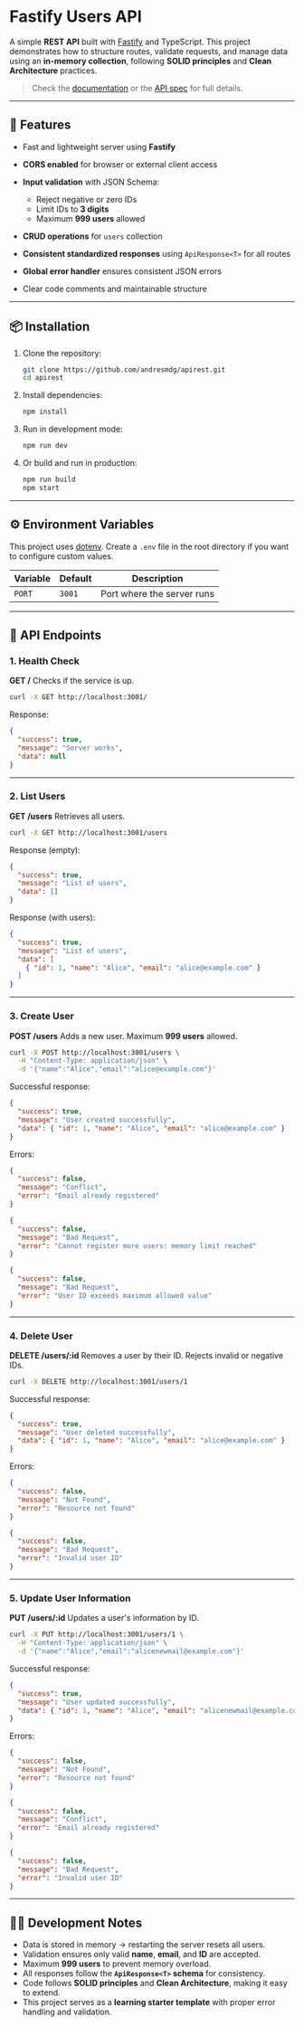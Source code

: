 # Fastify Users API

A simple **REST API** built with [Fastify](https://fastify.dev/) and TypeScript.
This project demonstrates how to structure routes, validate requests, and manage data using an **in-memory collection**, following **SOLID principles** and **Clean Architecture** practices.

> Check the [documentation](docs/documentation.md) or the [API spec](docs/api.json) for full details.

---

## 🚀 Features

* Fast and lightweight server using **Fastify**
* **CORS enabled** for browser or external client access
* **Input validation** with JSON Schema:

  * Reject negative or zero IDs
  * Limit IDs to **3 digits**
  * Maximum **999 users** allowed
* **CRUD operations** for `users` collection
* **Consistent standardized responses** using `ApiResponse<T>` for all routes
* **Global error handler** ensures consistent JSON errors
* Clear code comments and maintainable structure

---

## 📦 Installation

1. Clone the repository:

   ```bash
   git clone https://github.com/andresmdg/apirest.git
   cd apirest
   ```

2. Install dependencies:

   ```bash
   npm install
   ```

3. Run in development mode:

   ```bash
   npm run dev
   ```

4. Or build and run in production:

   ```bash
   npm run build
   npm start
   ```

---

## ⚙️ Environment Variables

This project uses [dotenv](https://www.npmjs.com/package/dotenv).
Create a `.env` file in the root directory if you want to configure custom values.

| Variable | Default | Description                |
| -------- | ------- | -------------------------- |
| `PORT`   | `3001`  | Port where the server runs |

---

## 📡 API Endpoints

### 1. Health Check

**GET /**
Checks if the service is up.

```bash
curl -X GET http://localhost:3001/
```

Response:

```json
{
  "success": true,
  "message": "Server works",
  "data": null
}
```

---

### 2. List Users

**GET /users**
Retrieves all users.

```bash
curl -X GET http://localhost:3001/users
```

Response (empty):

```json
{
  "success": true,
  "message": "List of users",
  "data": []
}
```

Response (with users):

```json
{
  "success": true,
  "message": "List of users",
  "data": [
    { "id": 1, "name": "Alice", "email": "alice@example.com" }
  ]
}
```

---

### 3. Create User

**POST /users**
Adds a new user. Maximum **999 users** allowed.

```bash
curl -X POST http://localhost:3001/users \
  -H "Content-Type: application/json" \
  -d '{"name":"Alice","email":"alice@example.com"}'
```

Successful response:

```json
{
  "success": true,
  "message": "User created successfully",
  "data": { "id": 1, "name": "Alice", "email": "alice@example.com" }
}
```

Errors:

```json
{
  "success": false,
  "message": "Conflict",
  "error": "Email already registered"
}
```

```json
{
  "success": false,
  "message": "Bad Request",
  "error": "Cannot register more users: memory limit reached"
}
```

```json
{
  "success": false,
  "message": "Bad Request",
  "error": "User ID exceeds maximum allowed value"
}
```

---

### 4. Delete User

**DELETE /users/\:id**
Removes a user by their ID. Rejects invalid or negative IDs.

```bash
curl -X DELETE http://localhost:3001/users/1
```

Successful response:

```json
{
  "success": true,
  "message": "User deleted successfully",
  "data": { "id": 1, "name": "Alice", "email": "alice@example.com" }
}
```

Errors:

```json
{
  "success": false,
  "message": "Not Found",
  "error": "Resource not found"
}
```

```json
{
  "success": false,
  "message": "Bad Request",
  "error": "Invalid user ID"
}
```

---

### 5. Update User Information

**PUT /users/\:id**
Updates a user's information by ID.

```bash
curl -X PUT http://localhost:3001/users/1 \
  -H "Content-Type: application/json" \
  -d '{"name":"Alice","email":"alicenewmail@example.com"}'
```

Successful response:

```json
{
  "success": true,
  "message": "User updated successfully",
  "data": { "id": 1, "name": "Alice", "email": "alicenewmail@example.com" }
}
```

Errors:

```json
{
  "success": false,
  "message": "Not Found",
  "error": "Resource not found"
}
```

```json
{
  "success": false,
  "message": "Conflict",
  "error": "Email already registered"
}
```

```json
{
  "success": false,
  "message": "Bad Request",
  "error": "Invalid user ID"
}
```

---

## 🧑‍💻 Development Notes

* Data is stored in memory → restarting the server resets all users.
* Validation ensures only valid **name**, **email**, and **ID** are accepted.
* Maximum **999 users** to prevent memory overload.
* All responses follow the **`ApiResponse<T>` schema** for consistency.
* Code follows **SOLID principles** and **Clean Architecture**, making it easy to extend.
* This project serves as a **learning starter template** with proper error handling and validation.